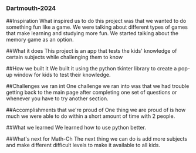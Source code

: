 ### Dartmouth-2024

##Inspiration
What inspired us to do this project was that we wanted to do something fun like a game. We were talking about different types of games that make learning and studying more fun. We started talking about the memory game as an option. 

##What it does
This project is an app that tests the kids' knowledge of certain subjects while challenging them to know

##How we built it
We built it using the python tkinter library to create a pop-up window for kids to test their knowledge. 

##Challenges we ran int
One challenge we ran into was that we had trouble getting back to the main page after completing one set of questions or whenever you have to try another section.

##Accomplishments that we're proud of
One thing we are proud of is how much we were able to do within a short amount of time with 2 people.

##What we learned
We learned how to use python better.

##What's next for Math-Ch
The next thing we can do is add more subjects and make different difficult levels to make it available to all kids.
